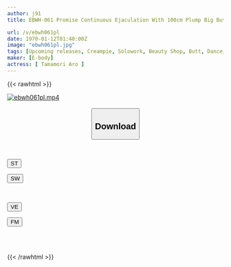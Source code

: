 ```yaml
---
author: j91
title: EBWH-061 Promise Continuous Ejaculation With 100cm Plump Big Butt And Irregular Rodeo Cowgirl Position (Heart) Tropical Massage Rejuvenation Esthetics With Real Hula Dancer Aro Tamamori

url: /v/ebwh061pl
date: 1970-01-12T01:40:00Z
image: "ebwh061pl.jpg"
tags: [Upcoming releases, Creampie, Solowork, Beauty Shop, Butt, Dance, Huge Butt	]
maker: [E-body]
actress: [ Tamamori Aro ]
---
```



{{< rawhtml >}}

<div class="video" data-videoid="pending_link.html">
    <a href="javascript:;">
        <img src="/v/ebwh061pl/ebwh061pl.jpg" width="WIDTH" height="HEIGHT" alt="ebwh061pl.mp4" loading="lazy">
    </a>
</div>

<script type="text/javascript" src="https://j91.asia/asset/on-demand-pend.js"></script>

<br>
  <link rel="stylesheet" href="https://j91.asia/asset/bs5.css">
  
  <center>
  <button class="btn btn-primary" type="button" data-bs-toggle="collapse" data-bs-target=".multi-collapse" aria-expanded="false" aria-controls="multiCollapseExample1 multiCollapseExample2"><h2>Download</h2></button></center>
</p>
<div class="row">
  <div class="col">
    <div class="collapse multi-collapse" id="multiCollapseExample1">
      <div class="card card-body">
	      	      <br>
<div class="buttons">  
<p><a href="https://j91.asia/pending_link.html" target="_blank"><button class="btn-hover color-3"><i class="fa fa-download"></i> ST</button></a></p>
<p><a href="https://j91.asia/pending_link.html" target="_blank"><button class="btn-hover color-2"><i class="fa fa-download"></i> SW</button></a></p></div>
    </div>
  </div>
</div>
  <div class="col">
    <div class="collapse multi-collapse" id="multiCollapseExample2">
      <div class="card card-body">
	      <br>
<div class="buttons">
<p><a href="https://j91.asia/pending_link.html" target="_blank"><button class="btn-hover color-9"><i class="fa fa-download"></i> VE</button></a></p>
<p><a href="https://j91.asia/pending_link.html" target="_blank"><button class="btn-hover color-8"><i class="fa fa-download"></i> FM</button></a></p></div>
<br><br>
      </div>
    </div>
  </div>
</div>

{{< /rawhtml >}}
